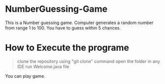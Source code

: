 # NumberGuessing-Game
This is a Number guessing game. Computer generates a random number from range 1 to 100.
You have to guess within 5 chances.
# How to Execute the programe
> clone the repository using "git clone" command
> open the folder in any IDE
> run Welcome.java file


You can play game.
